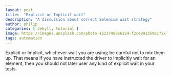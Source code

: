 ```yaml
---
layout: post
title:  "Explicit or Implicit wait"
description: "A discussion about correct Selenium wait strategy"
author: philip
categories: [ Jekyll, tutorial ]
image: https://images.unsplash.com/photo-1523740856324-f2ce89135981?ixlib=rb-1.2.1&auto=format&fit=crop&w=798&q=80
tags: automation
---
```


Explicit or Implicit, whichever wait you are using; be careful not to mix them up. That means if you have instructed the driver to implicitly wait for an element, then you should not later user any kind of explicit wait in your tests. 

